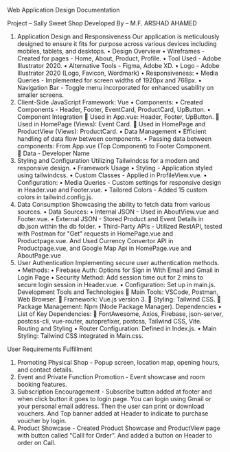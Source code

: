 Web Application Design Documentation

Project – Sally Sweet Shop
Developed By – M.F. ARSHAD AHAMED 

1. Application Design and Responsiveness
Our application is meticulously designed to ensure it fits for purpose across various devices including mobiles, tablets, and desktops.
•	Design Overview
•	Wireframes - Created for pages - Home, About, Product, Profile.
•	Tool Used - Adobe Illustrator 2020.
•	Alternative Tools - Figma, Adobe XD.
•	Logo - Adobe Illustrator 2020 (Logo, Favicon, Wordmark)
•	Responsiveness:
•	Media Queries - Implemented for screen widths of 1920px and 768px.
•	Navigation Bar - Toggle menu incorporated for enhanced usability on smaller screens.
2. Client-Side JavaScript Framework: Vue
•	Components:
•	Created Components - Header, Footer, EventCard, ProductCard, UpButton.
•	Component Integration
	Used in App.vue: Header, Footer, UpButton.
	Used in HomePage (Views): Event Card.
	Used in HomePage and ProductView (Views): ProductCard.
•	Data Management
•	Efficient handling of data flow between components.
•	Passing data between components: From App.vue (Top Component) to Footer Component.	
	Data - Developer Name
3. Styling and Configuration
Utilizing Tailwindcss for a modern and responsive design.
•	Framework Usage
•	Styling - Application styled using tailwindcss.
•	Custom Classes - Applied in ProfileView.vue.
•	Configuration:
•	Media Queries - Custom settings for responsive design in Header.vue and Footer.vue.
•	Tailored Colors - Added 15 custom colors in tailwind.config.js.
4. Data Consumption
Showcasing the ability to fetch data from various sources.
•	Data Sources:
•	Internal JSON - Used in AboutView.vue and Footer.vue.
•	External JSON - Stored Product and Event Details in db.json within the db folder.
•	Third-Party APIs - Utilized RestAPI, tested with Postman for "Get" requests in HomePage.vue and Productpage.vue. And Used Currency Convertor API in Productpage.vue, and Google Map Api in HomePage.vue and AboutPage.vue
 
5. User Authentication
Implementing secure user authentication methods.
•	Methods:
•	Firebase Auth: Options for Sign in With Email and Gmail in Login Page
•	Security Method: Add session time out for 2 mins to secure login session in Header.vue.
•	Configuration: Set up in main.js.
Development Tools and Technologies
	Main Tools: VSCode, Postman, Web Browser.
	Framework: Vue.js version 3.
	Styling: Tailwind CSS.
	Package Management: Npm (Node Package Manager).
Dependencies
•	List of Key Dependencies:
	FontAwesome, Axios, Firebase, json-server, postcss-cli, vue-router, autoprefixer, postcss, Tailwind CSS, Vite.
Routing and Styling
•	Router Configuration: Defined in Index.js.
•	Main Styling: Tailwind CSS integrated in Main.css.

User Requirements Fulfillment
1.	Promoting Physical Shop - Popup screen, location map, opening hours, and contact details.
2.	Event and Private Function Promotion - Event showcase and room booking features.
3.	Subscription Encouragement - Subscribe button added at footer and when click button it goes to login page. You can login using Gmail or your personal email address. Then the user can print or download vouchers. And Top banner added at Header to indicate to purchase voucher by login. 
4.	Product Showcase - Created Product Showcase and ProductView page with button called “Calll for Order”. And added a button on Header to order on Call.


